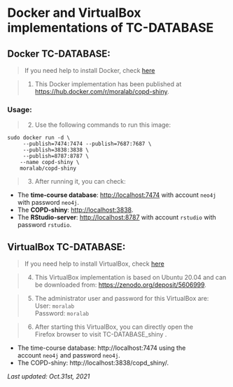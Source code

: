 # Docker and VirtualBox implementations of TC-DATABASE

## Docker TC-DATABASE:

> If you need help to install Docker, check [here](https://github.com/mora-lab/installing/tree/main/docker)

> 1. This Docker implementation has been published at https://hub.docker.com/r/moralab/copd-shiny.

### Usage:
> 2. Use the following commands to run this image:

```shell
sudo docker run -d \
     --publish=7474:7474 --publish=7687:7687 \
     --publish=3838:3838 \
     --publish=8787:8787 \
    --name copd-shiny \
    moralab/copd-shiny
```

> 3. After running it, you can check:
- The **time-course database**:  [http://localhost:7474](http://localhost:7474) with account `neo4j` with password `neo4j`.
- The **COPD-shiny**: [http://localhost:3838](http://localhost:3838).
- The **RStudio-server**: [http://localhost:8787](http://localhost:8787) with account `rstudio` with password `rstudio`.

## VirtualBox TC-DATABASE:

> If you need help to install VirtualBox, check [here](https://github.com/mora-lab/installing/tree/main/virtualbox)

> 4. This VirtualBox implementation is based on Ubuntu 20.04 and can be downloaded from: https://zenodo.org/deposit/5606999.

> 5. The administrator user and password for this VirtualBox are:   
User: `moralab`    
Password: `moralab`    

> 6. After starting this VirtualBox, you can directly open the Firefox browser to visit TC-DATABASE_shiny .

- The time-course database: http://localhost:7474 using the account `neo4j` and password `neo4j`.
- The COPD-shiny: http://localhost:3838/copd_shiny/.

*Last updated: Oct.31st, 2021*
